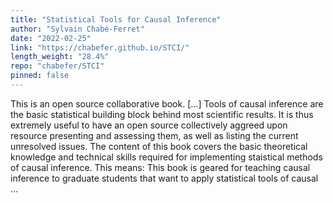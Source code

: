 ```yaml
---
title: "Statistical Tools for Causal Inference"
author: "Sylvain Chabé-Ferret"
date: "2022-02-25"
link: "https://chabefer.github.io/STCI/"
length_weight: "28.4%"
repo: "chabefer/STCI"
pinned: false
---
```


This is an open source collaborative book. [...] Tools of causal inference are the basic statistical building block behind most scientific results.
It is thus extremely useful to have an open source collectively aggreed upon resource presenting and assessing them, as well as listing the current unresolved issues.
The content of this book covers the basic theoretical knowledge and technical skills required for implementing staistical methods of causal inference.
This means: This book is geared for teaching causal inference to graduate students that want to apply statistical tools of causal ...
